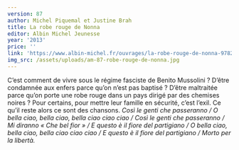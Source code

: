 ```yaml
---
version: 87
author: Michel Piquemal et Justine Brah
title: La robe rouge de Nonna
editor: Albin Michel Jeunesse
year: '2013'
price: ''
link: 'https://www.albin-michel.fr/ouvrages/la-robe-rouge-de-nonna-9782226245861'
img_src: /assets/uploads/am-87-robe-rouge-de-nonna.jpg
---
```

C’est comment de vivre sous le régime fasciste de Benito Mussolini ? D’être condamnée aux enfers parce qu’on n’est pas baptisé ? D’être maltraitée parce qu’on porte une robe rouge dans un pays dirigé par des chemises noires ? Pour certains, pour mettre leur famille en sécurité, c’est l’exil. Ce qu’il reste alors ce sont des chansons. _Così le genti che passeranno / O bella ciao, bella ciao, bella ciao ciao ciao / Così le genti che passeranno / Mi diranno « Che bel fior » / E questo è il fiore del partigiano / O bella ciao, bella ciao, bella ciao ciao ciao / E questo è il fiore del partigiano / Morto per la libertà._

